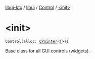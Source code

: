 [libui-ktx](../../index.md) / [libui](../index.md) / [Control](index.md) / [&lt;init&gt;](./-init-.md)

# &lt;init&gt;

`Control(alloc: `[`CPointer`](../../kotlinx.cinterop/-c-pointer/index.md)`<`[`T`](index.md#T)`>?)`

Base class for all GUI controls (widgets).

